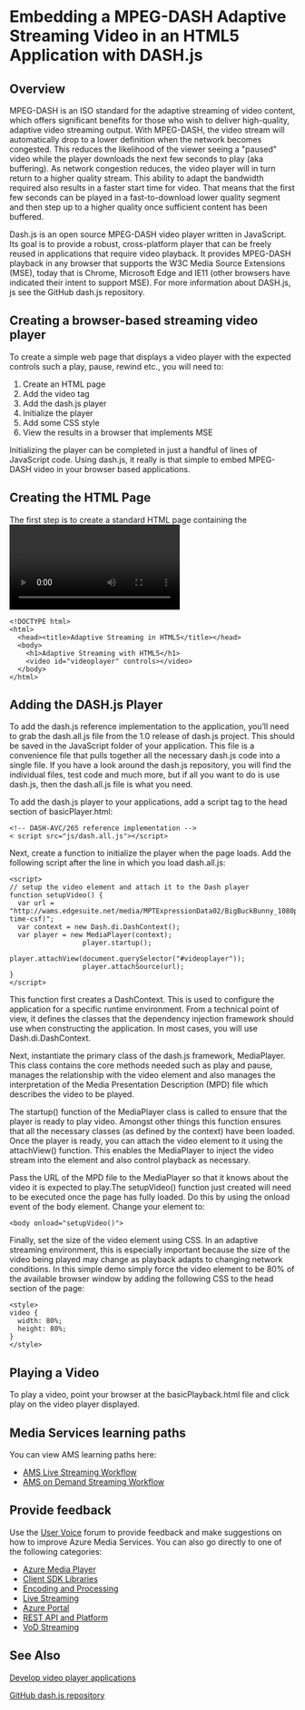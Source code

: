 <properties 
    pageTitle="Embedding a MPEG-DASH Adaptive Streaming Video in an HTML5 Application with DASH.js" 
    description="This topic demonstrates how to embed an MPEG-DASH Adaptive Streaming Video in an HTML5 Application with DASH.js." 
    authors="Juliako" 
    manager="dwrede" 
    editor="" 
    services="media-services" 
    documentationCenter=""/>

<tags 
    ms.service="media-services" 
    ms.workload="media" 
    ms.tgt_pltfrm="na" 
    ms.devlang="na" 
    ms.topic="article" 
    ms.date="12/16/2015" 
    ms.author="juliako"/>


# Embedding a MPEG-DASH Adaptive Streaming Video in an HTML5 Application with DASH.js
## Overview
MPEG-DASH is an ISO standard for the adaptive streaming of video content, which offers significant benefits for those who wish to deliver high-quality, adaptive video streaming output. With MPEG-DASH, the video stream will automatically drop to a lower definition when the network becomes congested. This reduces the likelihood of the viewer seeing a "paused" video while the player downloads the next few seconds to play (aka buffering). As network congestion reduces, the video player will in turn return to a higher quality stream. This ability to adapt the bandwidth required also results in a faster start time for video. That means that the first few seconds can be played in a fast-to-download lower quality segment and then step up to a higher quality once sufficient content has been buffered.

Dash.js is an open source MPEG-DASH video player written in JavaScript. Its goal is to provide a robust, cross-platform player that can be freely reused in applications that require video playback. It provides MPEG-DASH playback in any browser that supports the W3C Media Source Extensions (MSE), today that is Chrome, Microsoft Edge and IE11 (other browsers have indicated their intent to support MSE). For more information about DASH.js, js see the GitHub dash.js repository.

## Creating a browser-based streaming video player
To create a simple web page that displays a video player with the expected controls such a play, pause, rewind etc., you will need to:

1. Create an HTML page
2. Add the video tag
3. Add the dash.js player
4. Initialize the player
5. Add some CSS style
6. View the results in a browser that implements MSE

Initializing the player can be completed in just a handful of lines of JavaScript code. Using dash.js, it really is that simple to embed MPEG-DASH video in your browser based applications.

## Creating the HTML Page
The first step is to create a standard HTML page containing the <video> element, save this file as basicPlayer.html, as the following example illustrates:

    <!DOCTYPE html>
    <html>
      <head><title>Adaptive Streaming in HTML5</title></head>
      <body>
        <h1>Adaptive Streaming with HTML5</h1>
        <video id="videoplayer" controls></video>
      </body>
    </html>

## Adding the DASH.js Player
To add the dash.js reference implementation to the application, you’ll need to grab the dash.all.js file from the 1.0 release of dash.js project. This should be saved in the JavaScript folder of your application. This file is a convenience file that pulls together all the necessary dash.js code into a single file. If you have a look around the dash.js repository, you will find the individual files, test code and much more, but if all you want to do is use dash.js, then the dash.all.js file is what you need.

To add the dash.js player to your applications, add a script tag to the head section of basicPlayer.html:

    <!-- DASH-AVC/265 reference implementation -->
    < script src="js/dash.all.js"></script>


Next, create a function to initialize the player when the page loads. Add the following script after the line in which you load dash.all.js:

    <script>
    // setup the video element and attach it to the Dash player
    function setupVideo() {
      var url = "http://wams.edgesuite.net/media/MPTExpressionData02/BigBuckBunny_1080p24_IYUV_2ch.ism/manifest(format=mpd-time-csf)";
      var context = new Dash.di.DashContext();
      var player = new MediaPlayer(context);
                      player.startup();
                      player.attachView(document.querySelector("#videoplayer"));
                      player.attachSource(url);
    }
    </script>

This function first creates a DashContext. This is used to configure the application for a specific runtime environment. From a technical point of view, it defines the classes that the dependency injection framework should use when constructing the application. In most cases, you will use Dash.di.DashContext.

Next, instantiate the primary class of the dash.js framework, MediaPlayer. This class contains the core methods needed such as play and pause, manages the relationship with the video element and also manages the interpretation of the Media Presentation Description (MPD) file which describes the video to be played.

The startup() function of the MediaPlayer class is called to ensure that the player is ready to play video. Amongst other things this function ensures that all the necessary classes (as defined by the context) have been loaded. Once the player is ready, you can attach the video element to it using the attachView() function. This enables the MediaPlayer to inject the video stream into the element and also control playback as necessary.

Pass the URL of the MPD file to the MediaPlayer so that it knows about the video it is expected to play.The setupVideo() function just created will need to be executed once the page has fully loaded. Do this by using the onload event of the body element. Change your <body> element to:

    <body onload="setupVideo()">

Finally, set the size of the video element using CSS. In an adaptive streaming environment, this is especially important because the size of the video being played may change as playback adapts to changing network conditions. In this simple demo simply force the video element to be 80% of the available browser window by adding the following CSS to the head section of the page:

    <style>
    video {
      width: 80%;
      height: 80%;
    }
    </style>

## Playing a Video
To play a video, point your browser at the basicPlayback.html file and click play on the video player displayed.

## Media Services learning paths
You can view AMS learning paths here:

- [AMS Live Streaming Workflow](https://azure.microsoft.com/documentation/learning-paths/media-services-streaming-live/)
- [AMS on Demand Streaming Workflow](https://azure.microsoft.com/documentation/learning-paths/media-services-streaming-on-demand/)

## Provide feedback
Use the [User Voice](http://go.microsoft.com/fwlink/?linkid=698785&clcid=0x409) forum to provide feedback and make suggestions on how to improve Azure Media Services. You can also go directly to one of the following categories: 

- [Azure Media Player](https://feedback.azure.com/forums/169396-media-services/category/109320-azure-media-player/)
- [Client SDK Libraries](https://feedback.azure.com/forums/169396-media-services/category/144435-client-sdks/)
- [Encoding and Processing](https://feedback.azure.com/forums/169396-media-services/category/144411-encoding-and-processing/)
- [Live Streaming](https://feedback.azure.com/forums/169396-media-services/category/144414-live-streaming/)
- [Azure Portal](https://feedback.azure.com/forums/169396-media-services/category/144432-portal/)
- [REST API and Platform](https://feedback.azure.com/forums/169396-media-services/category/144423-rest-api-and-platform/)
- [VoD Streaming](https://feedback.azure.com/forums/169396-media-services/category/144429-vod-streaming/)

## See Also
[Develop video player applications](media-services-develop-video-players.md)

[GitHub dash.js repository](https://github.com/Dash-Industry-Forum/dash.js) 

